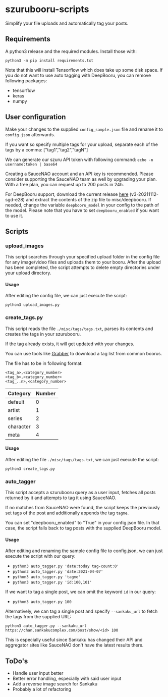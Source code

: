 # szurubooru-scripts
Simplify your file uploads and automatically tag your posts.

## Requirements

A python3 release and the required modules. Install those with:

`python3 -m pip install requirements.txt`

Note that this will install Tensorflow which does take up some disk space.
If you do not want to use auto tagging with DeepBooru, you can remove following packages:

* tensorflow
* keras
* numpy

## User configuration
Make your changes to the supplied `config_sample.json` file and rename it to `config.json` afterwards.

If you want so specify multiple tags for your upload, separate each of the tags by a comma: ["tag1","tag2","tagN"]

We can generate our szuru API token with following command:
`echo -n username:token | base64`

Creating a SauceNAO account and an API key is recommended.
Please consider supporting the SauceNAO team as well by upgrading your plan.
With a free plan, you can request up to 200 posts in 24h.

For DeepBooru support, download the current release [here](https://github.com/KichangKim/DeepDanbooru/releases/tag/v3-20211112-sgd-e28) (v3-20211112-sgd-e28) and extract the contents of the zip file to misc/deepbooru.
If needed, change the variable `deepbooru_model` in your config to the path of the model.
Please note that you have to set `deepbooru_enabled` if you want to use it.

## Scripts

### upload_images
This script searches through your specified upload folder in the config file for any image/video files and uploads them to your booru.
After the upload has been completed, the script attempts to delete empty directories under your upload directory.

#### Usage
After editing the config file, we can just execute the script:

`python3 upload_images.py`

### create_tags.py
This script reads the file `./misc/tags/tags.txt`, parses its contents and creates the tags in your szurubooru.

If the tag already exists, it will get updated with your changes.

You can use tools like [Grabber](https://github.com/Bionus/imgbrd-grabber) to download a tag list from common boorus.

The file has to be in following format:

```
<tag_a>,<category_number>
<tag_b>,<category_number>
<tag_..n>,<category_number>
```

|Category|Number|
|---|---|
|default|0|
|artist|1|
|series|2|
|character|3|
|meta|4|

#### Usage
After editing the file `./misc/tags/tags.txt`, we can just execute the script:

`python3 create_tags.py`

### auto_tagger
This script accepts a szurubooru query as a user input, fetches all posts returned by it and attempts to tag it using SauceNAO.

If no matches from SauceNAO were found, the script keeps the previously set tags of the post and additionally appends the tag `tagme`.

You can set "deepbooru_enabled" to "True" in your config.json file. In that case, the script falls back to tag posts with the supplied DeepBooru model.

#### Usage
After editing and renaming the sample config file to config.json, we can just execute the script with our query:

* `python3 auto_tagger.py 'date:today tag-count:0'`
* `python3 auto_tagger.py 'date:2021-04-07'`
* `python3 auto_tagger.py 'tagme'`
* `python3 auto_tagger.py 'id:100,101'`

If we want to tag a single post, we can omit the keyword `id` in our query:

* `python3 auto_tagger.py 100`

Alternatively, we can tag a single post and specify `--sankaku_url` to fetch the tags from the supplied URL:

`python3 auto_tagger.py --sankaku_url https://chan.sankakucomplex.com/post/show/<id> 100`

This is especially useful since Sankaku has changed their API and aggregator sites like SauceNAO don't have the latest results there.

## ToDo's
* Handle user input better
* Better error handling, especially with said user input
* Add a reverse image search for Sankaku
* Probably a lot of refactoring

